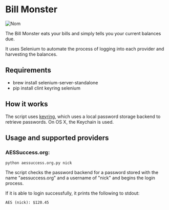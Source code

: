 # Bill Monster

![Nom](http://i.imgur.com/kYSmu.png)

The Bill Monster eats your bills and simply tells you your current balances due.

It uses Selenium to automate the process of logging into each provider and harvesting
the balances.

## Requirements

- brew install selenium-server-standalone
- pip install clint keyring selenium

## How it works

The script uses [keyring](http://pypi.python.org/pypi/keyring/), which uses a
local password storage backend to retrieve passwords. On OS X, the Keychain is used.

## Usage and supported providers

### AESSuccess.org:

    python aessuccess.org.py nick

The script checks the password backend for a password stored with the name
"aessuccess.org" and a username of "nick" and begins the login process.

If it is able to login successfully, it prints the following to stdout:

    AES (nick): $120.45
